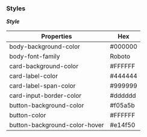 ### Styles

***Style***

| Properties                    | Hex     |
|-------------------------------|---------|
| body-background-color         | #000000 |
| body-font-family              | Roboto  |
| card-background-color         | #FFFFFF |
| card-label-color              | #444444 |
| card-label-span-color         | #999999 |
| card-input-border-color       | #dddddd |
| button-background-color       | #f05a5b |
| button-color                  | #FFFFFF |
| button-background-color-hover | #e14f50 |
